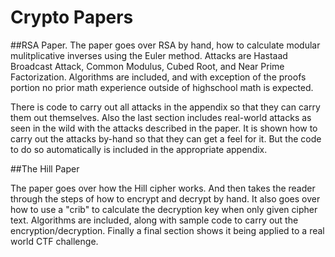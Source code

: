 # Crypto Papers
##RSA Paper.
The paper goes over RSA by hand, how to calculate modular mulitplicative inverses using the Euler method. Attacks are Hastaad Broadcast Attack, Common Modulus, Cubed Root, and Near Prime Factorization. Algorithms are included, and with exception of the proofs portion no prior math experience outside of highschool math is expected.

There is code to carry out all attacks in the appendix so that they can carry them out themselves. Also the last section includes real-world attacks as seen in the wild with the attacks described in the paper. It is shown how to carry out the attacks by-hand so that they can get a feel for it. But the code to do so automatically is included in the appropriate appendix.

##The Hill Paper

The paper goes over how the Hill cipher works. And then takes the reader through the steps of how to encrypt and decrypt by hand. It also goes over how to use a "crib" to calculate the decryption key when only given cipher text. Algorithms are included, along with sample code to carry out the encryption/decryption. Finally a final section shows it being applied to a real world CTF challenge.
